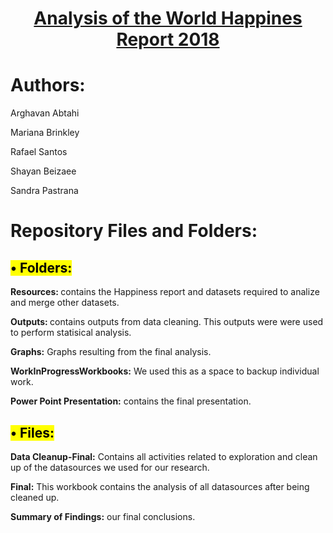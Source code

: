 # <span style="text-decoration: underline;"><center> Analysis of the World Happines Report 2018 </center></span>
# <b>Authors:</b>
<p>Arghavan Abtahi</p>
<p>Mariana Brinkley</p>
<p>Rafael Santos </p>
<p>Shayan Beizaee</p>
<p>Sandra Pastrana</p>



# Repository Files and Folders: 

<h2> <mark> &bull; Folders:</mark> </h2>
<p><b>Resources: </b> contains the Happiness report and datasets required to analize and merge other datasets.</p>
<p><b>Outputs: </b> contains outputs from data cleaning. This outputs were were used to perform statisical analysis.</p>
<p><b>Graphs:</b> Graphs resulting from the final analysis.</p>
<p><b>WorkInProgressWorkbooks:</b> We used this as a space to backup individual work.</p>
<p><b>Power Point Presentation:</b> contains the final presentation.</p>

<h2> <mark> &bull; Files: </mark> </h2>
<p><b>Data Cleanup-Final:</b> Contains all activities related to exploration and clean up of the datasources we used for our research.</p>
<p><b>Final:</b> This workbook contains the analysis of all datasources after being cleaned up.</p>
<p><b>Summary of Findings:</b> our final conclusions.</p>

